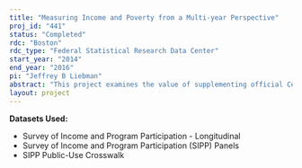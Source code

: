 ```yaml
---
title: "Measuring Income and Poverty from a Multi-year Perspective"
proj_id: "441"
status: "Completed"
rdc: "Boston"
rdc_type: "Federal Statistical Research Data Center"
start_year: "2014"
end_year: "2016"
pi: "Jeffrey B Liebman"
abstract: "This project examines the value of supplementing official Census Bureau measures of poverty, income, and the income distribution with measures based on multiple years of income, potentially up to an individual’s entire lifetime. The research studies how perspectives of income inequality and the career paths of low-wage workers differ, when viewed from an annual and a lifetime perspective. It also analyzes how the distributional impacts of the Social Security system and the tax system (including the Earned Income Tax Credit) differ when viewed from a lifetime perspective rather than from an annual perspective. This research aims to produce a comprehensive analysis of the impact of government tax and transfer programs on the lifetime income distribution, incorporating components such as TANF and SSI not yet modeled from a lifetime perspective. This research will also analyze how a multi-year approach alters measures of poverty among the elderly. Finally, this research extends a micro-simulation model of the Social Security system to incorporate some limited behavioral responses."
layout: project
---
```


**Datasets Used:**

  - Survey of Income and Program Participation - Longitudinal 
  - Survey of Income and Program Participation (SIPP) Panels 
  - SIPP Public-Use Crosswalk 


